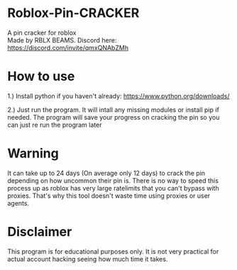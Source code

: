 # Roblox-Pin-CRACKER
A pin cracker for roblox <br>
Made by RBLX BEAMS. Discord here: https://discord.com/invite/qmxQNAbZMh <br>

# How to use
1.) Install python if you haven't already: https://www.python.org/downloads/

2.) Just run the program. It will intall any missing modules or install pip if needed. The program will save your progress on cracking the pin so you can just re run the program later
# Warning
It can take up to 24 days (On average only 12 days) to crack the pin depending on how uncommon their pin is.
There is no way to speed this process up as roblox has very large ratelimits that you can't bypass with proxies.
That's why this tool doesn't waste time using proxies or user agents.

# Disclaimer
This program is for educational purposes only. It is not very practical for actual account hacking seeing how much time it takes.
